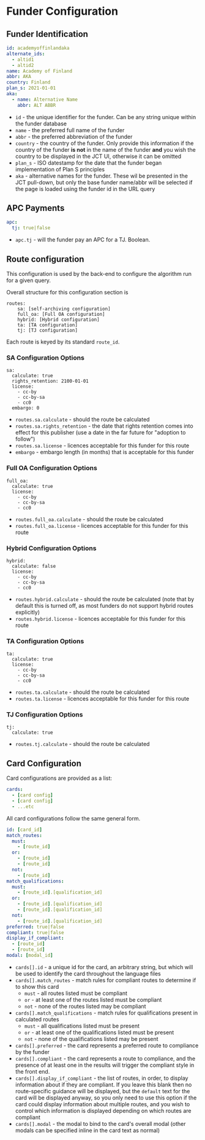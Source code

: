 # Funder Configuration

## Funder Identification

```yaml
id: academyoffinlandaka
alternate_ids:
  - altid1
  - altid2
name: Academy of Finland
abbr: AKA
country: Finland
plan_s: 2021-01-01
aka:
  - name: Alternative Name
    abbr: ALT ABBR
```

* `id` - the unique identifier for the funder.  Can be any string unique within the funder database
* `name` - the preferred full name of the funder
* `abbr` - the preferred abbreviation of the funder
* `country` - the country of the funder.  Only provide this information if the country of the funder **is not** in the name of the funder
    **and** you wish the country to be displayed in the JCT UI, otherwise it can be omitted
* `plan_s` - ISO datestamp for the date that the funder began implementation of Plan S principles
* `aka` - alternative names for the funder.  These wil be presented in the JCT pull-down, but only the base funder 
  name/abbr will be selected if the page is loaded using the funder id in the URL query
  



## APC Payments

```yaml
apc:
  tj: true|false
```

* `apc.tj` - will the funder pay an APC for a TJ.  Boolean.

## Route configuration

This configuration is used by the back-end to configure the algorithm run for a given
query.

Overall structure for this configuration section is

```
routes:
    sa: [self-archiving configuration]
    full_oa: [Full OA configuration]
    hybrid: [Hybrid configuration]
    ta: [TA configuration]
    tj: [TJ configuration]
```

Each route is keyed by its standard `route_id`.

### SA Configuration Options

```
sa:
  calculate: true
  rights_retention: 2100-01-01
  license:
    - cc-by
    - cc-by-sa
    - cc0
  embargo: 0
```

* `routes.sa.calculate` - should the route be calculated
* `routes.sa.rights_retention` - the date that rights retention comes into effect for this publisher (use a date in the far future for "adoption to follow")
* `routes.sa.license` - licences acceptable for this funder for this route
* `embargo` - embargo length (in months) that is acceptable for this funder

### Full OA Configuration Options

```
full_oa:
  calculate: true
  license:
    - cc-by
    - cc-by-sa
    - cc0
```

* `routes.full_oa.calculate` - should the route be calculated
* `routes.full_oa.license` - licences acceptable for this funder for this route


### Hybrid Configuration Options

```
hybrid:
  calculate: false
  license:
    - cc-by
    - cc-by-sa
    - cc0
```

* `routes.hybrid.calculate` - should the route be calculated (note that by default this is turned off, as most funders do not support hybrid routes explicitly)
* `routes.hybrid.license` - licences acceptable for this funder for this route

### TA Configuration Options

```
ta:
  calculate: true
  license:
    - cc-by
    - cc-by-sa
    - cc0
```

* `routes.ta.calculate` - should the route be calculated
* `routes.ta.license` - licences acceptable for this funder for this route

### TJ Configuration Options

```
tj:
  calculate: true
```

* `routes.tj.calculate` - should the route be calculated


## Card Configuration

Card configurations are provided as a list:

```yaml
cards:
  - [card config]
  - [card config]
  - ...etc
```

All card configurations follow the same general form.

```yaml
id: [card_id]
match_routes:
  must:
    - [route_id]
  or:
    - [route_id]
    - [route_id]
  not:
    - [route_id]
match_qualifications:
  must:
    - [route_id].[qualification_id]
  or:
    - [route_id].[qualification_id]
    - [route_id].[qualification_id]
  not:
    - [route_id].[qualification_id]
preferred: true|false
compliant: true|false
display_if_compliant:
  - [route_id]
  - [route_id]
modal: [modal_id]
```

* `cards[].id` - a unique id for the card, an arbitrary string, but which will be used to identify the
card throughout the language files
* `cards[].match_routes` - match rules for compliant routes to determine if to show this card
    * `must` - all routes listed must be compliant
    * `or` - at least one of the routes listed must be compliant
    * `not` - none of the routes listed may be compliant
* `cards[].match_qualifications` - match rules for qualifications present in calculated routes
    * `must` - all qualifications listed must be present
    * `or` - at least one of the qualifications listed must be present
    * `not` - none of the qualifications listed may be present
* `cards[].preferred` - the card represents a preferred route to compliance by the funder
* `cards[].compliant` - the card represents a route to compliance, and the presence of at least one in the results will trigger
    the compliant style in the front end.
* `cards[].display_if_compliant` - the list of routes, in order, to display information about if they are compliant.  If you leave
    this blank then no route-specific guidance will be displayed, but the `default` text for the card will be displayed anyway, so
    you only need to use this option if the card could display information about multiple routes, and you wish to control which
    information is displayed depending on which routes are compliant
* `cards[].modal` - the modal to bind to the card's overall modal (other modals can be specified inline in the card text as normal)

